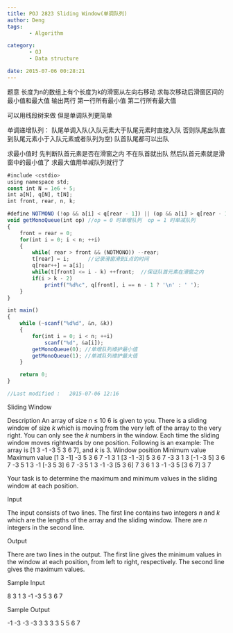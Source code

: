 ```yaml
---
title: POJ 2823 Sliding Window(单调队列)
author: Deng
tags: 
       - Algorithm

category: 
       - OJ
       - Data structure

date: 2015-07-06 00:28:21
---
```

题意 长度为n的数组上有个长度为k的滑窗从左向右移动 求每次移动后滑窗区间的最小值和最大值 输出两行 第一行所有最小值 第二行所有最大值

可以用线段树来做 但是单调队列更简单

单调递增队列： 队尾单调入队(入队元素大于队尾元素时直接入队 否则队尾出队直到队尾元素小于入队元素或者队列为空) 队首队尾都可以出队

求最小值时 先判断队首元素是否在滑窗之内 不在队首就出队 然后队首元素就是滑窗中的最小值了 求最大值用单减队列就行了

```js 
#include <cstdio>
using namespace std;
const int N = 1e6 + 5;
int a[N], q[N], t[N];
int front, rear, n, k;

#define NOTMONO (!op && a[i] < q[rear - 1]) || (op && a[i] > q[rear - 1])
void getMonoQueue(int op) //op = 0 时单增队列  op = 1 时单减队列
{
    front = rear = 0;
    for(int i = 0; i < n; ++i)
    {
        while( rear > front && (NOTMONO)) --rear;
        t[rear] = i;      //记录滑窗滑到i点的时间
        q[rear++] = a[i];
        while(t[front] <= i - k) ++front;  //保证队首元素在滑窗之内
        if(i > k - 2)
            printf("%d%c", q[front], i == n - 1 ? '\n' : ' ');
    }
}

int main()
{
    while (~scanf("%d%d", &n, &k))
    {
        for(int i = 0; i < n; ++i)
            scanf("%d", &a[i]);
        getMonoQueue(0); //单增队列维护最小值
        getMonoQueue(1); //单减队列维护最大值
    }

    return 0;
}

//Last modified :   2015-07-06 12:16
```

Sliding Window

Description
An array of size *n* ≤ 10 6 is given to you. There is a sliding window of size *k* which is moving from the very left of the array to the very right. You can only see the *k* numbers in the window. Each time the sliding window moves rightwards by one position. Following is an example:
The array is [1 3 -1 -3 5 3 6 7], and *k* is 3. Window position Minimum value Maximum value [1 3 -1] -3 5 3 6 7 -1 3 1 [3 -1 -3] 5 3 6 7 -3 3 1 3 [-1 -3 5] 3 6 7 -3 5 1 3 -1 [-3 5 3] 6 7 -3 5 1 3 -1 -3 [5 3 6] 7 3 6 1 3 -1 -3 5 [3 6 7] 3 7

Your task is to determine the maximum and minimum values in the sliding window at each position.

Input

The input consists of two lines. The first line contains two integers *n* and *k* which are the lengths of the array and the sliding window. There are *n* integers in the second line.

Output

There are two lines in the output. The first line gives the minimum values in the window at each position, from left to right, respectively. The second line gives the maximum values.

Sample Input

8 3 1 3 -1 -3 5 3 6 7

Sample Output

-1 -3 -3 -3 3 3 3 3 5 5 6 7